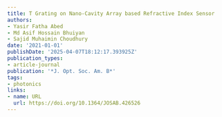 ```yaml
---
title: T Grating on Nano-Cavity Array based Refractive Index Sensor
authors:
- Yasir Fatha Abed
- Md Asif Hossain Bhuiyan
- Sajid Muhaimin Choudhury
date: '2021-01-01'
publishDate: '2025-04-07T18:12:17.393925Z'
publication_types:
- article-journal
publication: '*J. Opt. Soc. Am. B*'
tags:
- photonics
links:
- name: URL
  url: https://doi.org/10.1364/JOSAB.426526
---
```

